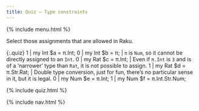 ```yaml
---
title: Quiz — Type constraints
---
```


{% include menu.html %}

Select those assignments that are allowed in Raku.

{:.quiz}
1 | my Int $a = π.Int;
0 | my Int $b = π; | `π` is `Num`, so it cannot be directly assigned to an `Int`.
0 | my Rat $c = π.Int; | Even if `π.Int` is `3` and is of a ‘narrower’ type than `Rat`, it is not possible to assign.
1 | my Rat $d = π.Str.Rat; | Double type conversion, just for fun, there’s no particular sense in it, but it is legal.
0 | my Num $e = π.Int;
1 | my Num $f = π.Int.Str.Num;

{% include quiz.html %}

{% include nav.html %}
